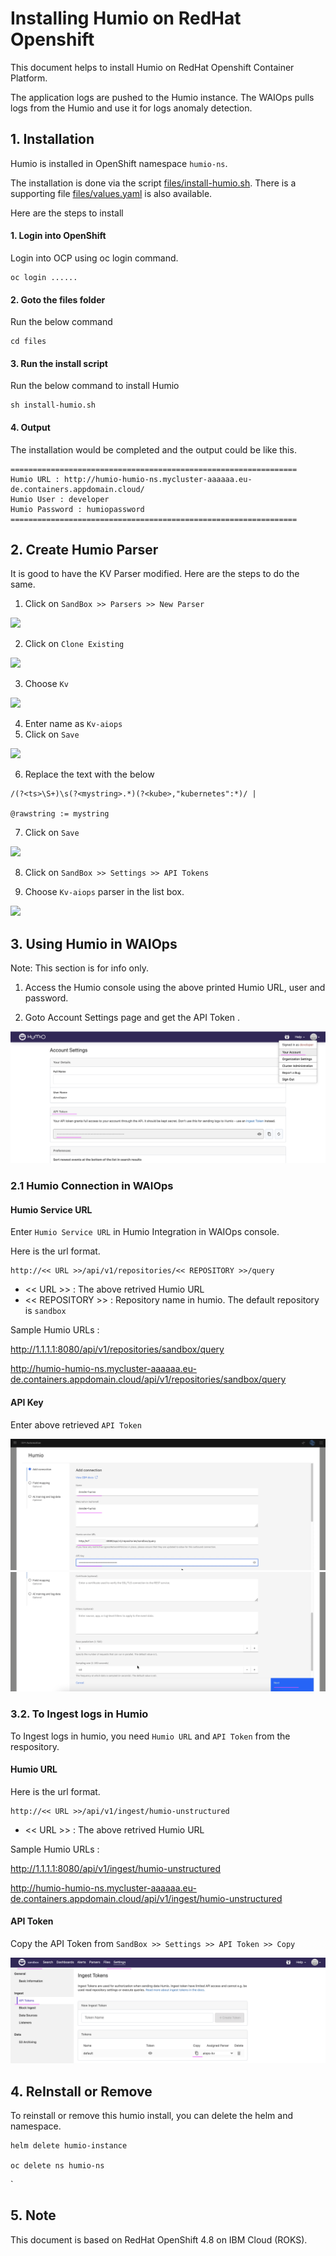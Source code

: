 # Installing Humio on RedHat Openshift

This document helps to install Humio on RedHat Openshift Container Platform.

The application logs are pushed to the Humio instance. The WAIOps pulls logs from the Humio and use it for logs anomaly detection.

## 1. Installation

Humio is installed in OpenShift namespace `humio-ns`.

The installation is done via the script [files/install-humio.sh](./files/install-humio.sh). There is a supporting file [files/values.yaml](./files/values.yaml) is also available.

Here are the steps to install

#### 1. Login into OpenShift

Login into OCP using oc login command.

```
oc login ......
```

#### 2. Goto the files folder

Run the below command

```
cd files
```

#### 3. Run the install script


Run the below command to install Humio

```
sh install-humio.sh
```

#### 4. Output
 
The installation would be completed and the output could be like this.

```
================================================================
Humio URL : http://humio-humio-ns.mycluster-aaaaaa.eu-de.containers.appdomain.cloud/
Humio User : developer
Humio Password : humiopassword
================================================================
```


## 2. Create Humio Parser

It is good to have the KV Parser modified. Here are the steps to do the same.

1. Click on ` SandBox >> Parsers >> New Parser `
<img src="images/humio-parser-00001.png">

2.  Click on ` Clone Existing `
<img src="images/humio-parser-00002.png">

3.  Choose  `Kv`
<img src="images/humio-parser-00003.png">

4.  Enter name as `Kv-aiops`
5.  Click on `Save`
<img src="images/humio-parser-00004.png">

6. Replace the text with the below

```
/(?<ts>\S+)\s(?<mystring>.*)(?<kube>,"kubernetes":*)/ |

@rawstring := mystring
```
7.  Click on `Save`
<img src="images/humio-parser-00005.png">

8. Click on ` SandBox >> Settings >> API Tokens `

9.  Choose  `Kv-aiops` parser in the list box.
<img src="images/humio-parser-00006.png">


## 3. Using Humio in WAIOps

Note: This section is for info only.

1. Access the Humio console using the above printed Humio URL, user and password.

2. Goto Account Settings page and get the API Token .

<img src="images/image1.png">

### 2.1 Humio Connection in WAIOps

#### Humio Service URL

Enter `Humio Service URL` in Humio Integration in WAIOps console. 

Here is the url format.
```
http://<< URL >>/api/v1/repositories/<< REPOSITORY >>/query
```

- << URL >> : The above retrived Humio URL
- << REPOSITORY >> : Repository name in humio. The default repository is `sandbox`

Sample Humio URLs  : 

http://1.1.1.1:8080/api/v1/repositories/sandbox/query

http://humio-humio-ns.mycluster-aaaaaa.eu-de.containers.appdomain.cloud/api/v1/repositories/sandbox/query

#### API Key

Enter above retrieved `API Token`

<img src="images/image2.png">
<img src="images/image3.png">


### 3.2. To Ingest logs in Humio

To Ingest logs in humio, you need `Humio URL` and `API Token` from the respository. 

#### Humio URL

Here is the url format.
```
http://<< URL >>/api/v1/ingest/humio-unstructured
```

- << URL >> : The above retrived Humio URL

Sample Humio URLs  : 

http://1.1.1.1:8080/api/v1/ingest/humio-unstructured

http://humio-humio-ns.mycluster-aaaaaa.eu-de.containers.appdomain.cloud/api/v1/ingest/humio-unstructured


#### API Token

Copy the API Token from ` SandBox >> Settings >> API Token >> Copy `


<img src="images/image4.png">


## 4. ReInstall or Remove

To reinstall or remove this  humio install, you can delete the helm and namespace.

```
helm delete humio-instance

oc delete ns humio-ns
```
`

## 5. Note

This document is based on RedHat OpenShift 4.8 on IBM Cloud (ROKS).
